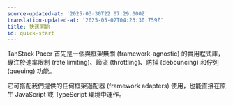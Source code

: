 ```yaml
---
source-updated-at: '2025-03-30T22:07:29.000Z'
translation-updated-at: '2025-05-02T04:23:30.759Z'
title: 快速開始
id: quick-start
---
```

TanStack Pacer 首先是一個與框架無關 (framework-agnostic) 的實用程式庫，專注於速率限制 (rate limiting)、節流 (throttling)、防抖 (debouncing) 和佇列 (queuing) 功能。

它可搭配我們提供的任何框架適配器 (framework adapters) 使用，也能直接在原生 JavaScript 或 TypeScript 環境中運作。
